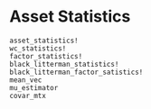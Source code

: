 # Asset Statistics

```@docs
asset_statistics!
wc_statistics!
factor_statistics!
black_litterman_statistics!
black_litterman_factor_satistics!
mean_vec
mu_estimator
covar_mtx
```
